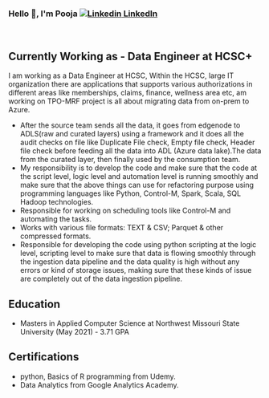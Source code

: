 ### Hello 👋, I'm Pooja [![Linkedin](https://i.stack.imgur.com/gVE0j.png) LinkedIn](https://www.linkedin.com/in/pooja-pooja-0ba459224/)
&nbsp;

## Currently Working as - Data Engineer at HCSC+
I am working as a Data Engineer at HCSC, Within the HCSC, large IT organization there are applications that supports various authorizations in different areas like memberships, claims, finance, wellness area etc, am working on TPO-MRF project is all about migrating data from on-prem to Azure.
- After the source team sends all the data, it goes from edgenode to ADLS(raw and curated layers) using a framework and it does all the audit checks on file like Duplicate File check, Empty file check, Header file check before feeding all the data into ADL (Azure data lake).The data from the curated layer, then finally used by the consumption team. 
- My responsibility is to develop the code and make sure that the code at the script level, logic level and automation level is running smoothly and make sure that the above things can use for refactoring purpose using programming languages like Python, Control-M, Spark, Scala, SQL Hadoop technologies.
- Responsible for working on scheduling tools like Control-M and automating the tasks. 
- Works with various file formats:  TEXT & CSV; Parquet & other compressed formats.
- Responsible for developing the code using python scripting at the logic level, scripting level to make sure that data is flowing smoothly through the ingestion data pipeline and the data quality is high without any errors or kind of storage issues, making sure that these kinds of issue are completely out of the data ingestion pipeline.

## Education
- Masters in Applied Computer Science at Northwest Missouri State University (May 2021) - 3.71 GPA

## Certifications
- python, Basics of R programming from Udemy.
- Data Analytics from Google Analytics Academy.

